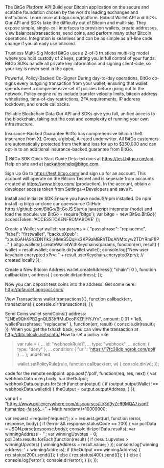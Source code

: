 The BitGo Platform API
Build your Bitcoin application on the secure and scalable foundation chosen by the world’s leading exchanges and institutions. Learn more at bitgo.com/platform.
Robust Wallet API and SDKs
Our API and SDKs take the difficulty out of Bitcoin and multi-sig. They expose simple, single-call interfaces to provision wallets, create addresses, view balances/transactions, send coins, and perform many other Bitcoin operations. Integration is seamless and can be as simple as a 1-line code change if you already use bitcoind.

Trustless Multi-Sig Model
BitGo uses a 2-of-3 trustless multi-sig model where you hold custody of 2 keys, putting you in full control of your funds. BitGo SDKs handle all private key information and signing client-side, so your key is never sent in the open. 

Powerful, Policy-Backed Co-Signer
During day-to-day operations, BitGo co-signs every outgoing transaction from your wallet, ensuring that wallet spends meet a comprehensive set of policies before going out to the network. Policy engine rules include transfer velocity limits, bitcoin address whitelisting, time-of-day restrictions, 2FA requirements, IP address lockdown, and oracle callbacks. 

Reliable Blockchain Data
Our API and SDKs give you full, unified access to the blockchain, taking out the cost and complexity of running your own infrastructure. 

Insurance-Backed Guarantee
BitGo has comprehensive bitcoin theft insurance from XL Group, a global, A-rated underwriter. All BitGo customers are automatically protected from theft and loss for up to $250,000 and can opt-in to an additional insurance-backed guarantee from BitGo.


BitGo SDK Quick Start Guide
Detailed docs at https://test.bitgo.com/api. Help on site and at hackathonhelp@bitgo.com. 

Sign Up
Go to https://test.bitgo.com/ and sign up for an account. 
This account will operate on the Bitcoin Testnet and is seperate from accounts created at https://www.bitgo.com/ (production).
In the account, obtain a developer access token from Settings->Developers and save it.

Install and initialize SDK
Ensure you have nodeJS/npm installed.
Do npm install -g bitgo or clone our opensource GitHub: https://github.com/BitGo/BitGoJS
Start a javascript intepreter (node) and load the module:
	var BitGo = require('bitgo');
var bitgo = new BitGo.BitGo({ accessToken: ‘ACCESSTOKENFROMABOVE’ });
 
Create a Wallet
var wallet;
var params = { "passphrase": "replaceme", "label": "firstwallet",  "backupXpub": "xpub6AHA9hZDN11k2ijHMeS5QqHx2KP9aMBRhTDqANMtdyw2TDYRmF8P.." }
bitgo.wallets().createWalletWithKeychains(params, function(err, result) {
  wallet = result.wallet; 
  console.dir(wallet.wallet);
  console.log("New user keychain encrypted xPrv: " + result.userKeychain.encryptedXprv); // created locally
});

Create a New Bitcoin Address
wallet.createAddress({ "chain": 0 }, function callback(err, address) {
    console.dir(address);
});

Now you can deposit test coins into the address. Get some here: http://tpfaucet.appspot.com/

View Transactions
wallet.transactions({}, function callback(err, transactions) {
    console.dir(transactions);
});

Send Coins
wallet.sendCoins({ address: "2NEe9QhKPB2gnQLB3hffMuDcoFKZFjHYJYx", amount: 0.01 * 1e8, walletPassphrase:  "replaceme" }, function(err, result) {
    console.dir(result);
});
When you get the txhash back, you can view the transaction at http://tbtc.blockr.io/tx/info/<HASH>
How to set a policy rule:

> var rule = {
...             id: "webhookRule1",
...             type: "webhook",
...             action: { type: "deny" },
...             condition: { "url": 'https://17fc38db.ngrok.com/poll' }
...           };
undefined
>
> wallet.setPolicyRule(rule, function callback(err, w) { console.dir(w); });


code for the remote endpoint:
app.post('/poll', function(req, res, next) {
 var webhookData = req.body;
 var theOutput;
 webhookData.outputs.forEach(function(output) {
   if (output.outputWallet !== webhookData.walletId) { theOutput = output.outputAddress; }
 });

 var url = "https://www.polleverywhere.com/discourses/llb3d9yZe89MQA7.json?humanize=false&_=" + Math.random()*10000000;

 var request = require('request');
 x = request.get(url, function (error, response, body) {
   if (!error && response.statusCode == 200) {
     var pollData = JSON.parse(response.body);
     console.dir(pollData.results);
     var winningAddress = '';
     var winningUpvotes = 0;
     pollData.results.forEach(function(result) {
       if (result.upvotes > winningUpvotes) {
         winningAddress = result.value;
       }
     });
     console.log('winning address: ' + winningAddress);
     if (theOutput === winningAddress) {
       res.status(200).send({});
     } else {
       res.status(400).send({});
     }
   } else {
     console.log('error');
     console.dir(error);
   }
 });
});

